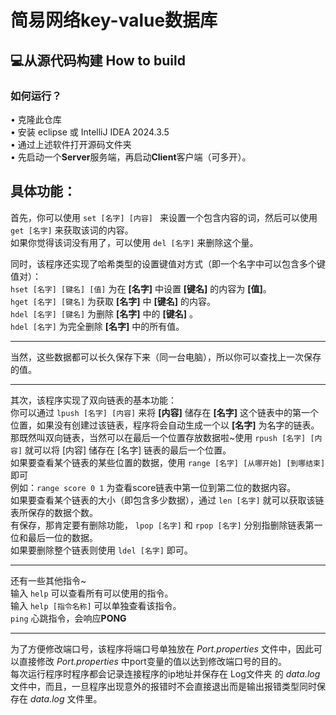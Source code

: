 # 简易网络key-value数据库
## 💻从源代码构建 How to build
### 如何运行？   
• 克隆此仓库   
• 安装 eclipse 或 IntelliJ IDEA 2024.3.5   
• 通过上述软件打开源码文件夹   
• 先启动一个**Server**服务端，再启动**Client**客户端（可多开）。      
## 具体功能：   
首先，你可以使用 ```set [名字] [内容] ``` 来设置一个包含内容的词，然后可以使用 ```get [名字]``` 来获取该词的内容。   
如果你觉得该词没有用了，可以使用 ```del [名字]``` 来删除这个量。   

同时，该程序还实现了哈希类型的设置键值对方式（即一个名字中可以包含多个键值对）：   
```hset [名字] [键名] [值]``` 为在 **[名字]** 中设置 **[键名]** 的内容为 **[值]**。   
```hget [名字] [键名]``` 为获取 **[名字]** 中 **[键名]** 的内容。   
```hdel [名字] [键名]``` 为删除 **[名字]** 中的 **[键名]** 。   
```hdel [名字]``` 为完全删除 **[名字]** 中的所有值。
***
当然，这些数据都可以长久保存下来（同一台电脑），所以你可以查找上一次保存的值。
***
其次，该程序实现了双向链表的基本功能：    
你可以通过 ```lpush [名字] [内容]``` 来将 **[内容]** 储存在 **[名字]** 这个链表中的第一个位置，如果没有创建过该链表，程序将会自动生成一个以 **[名字]** 为名字的链表。   
那既然叫双向链表，当然可以在最后一个位置存放数据啦~使用 ```rpush [名字] [内容]``` 就可以将 [内容] 储存在 [名字] 链表的最后一个位置。   
如果要查看某个链表的某些位置的数据，使用 ```range [名字] [从哪开始] [到哪结束]``` 即可   
例如：```range score 0 1``` 为查看score链表中第一位到第二位的数据内容。   
如果要查看某个链表的大小（即包含多少数据），通过 ```len [名字]``` 就可以获取该链表所保存的数据个数。   
有保存，那肯定要有删除功能， ```lpop [名字]``` 和 ```rpop [名字]``` 分别指删除链表第一位和最后一位的数据。   
如果要删除整个链表则使用 ```ldel [名字]``` 即可。   
***
还有一些其他指令~   
输入 ```help``` 可以查看所有可以使用的指令。   
输入 ```help [指令名称]``` 可以单独查看该指令。   
```ping``` 心跳指令，会响应**PONG**   
***
为了方便修改端口号，该程序将端口号单独放在 *Port.properties* 文件中，因此可以直接修改 *Port.properties* 中port变量的值以达到修改端口号的目的。   
每次运行程序时程序都会记录连接程序的ip地址并保存在 Log文件夹 的 *data.log* 文件中，而且，一旦程序出现意外的报错时不会直接退出而是输出报错类型同时保存在 *data.log* 文件里。
